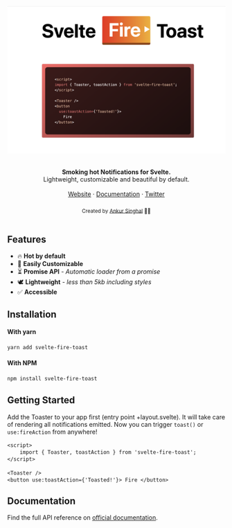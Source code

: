 <a href="https://svelte-fire-toast.surge.sh"><img alt="svelte-fire-toast - Try it out" src="https://raw.githubusercontent.com/ankurrsinghal/svelte-fire-toast/main/src/routes/assets/header.png"/></a>

<br />
<div align="center"><strong>Smoking hot  Notifications for Svelte.</strong></div>
<div align="center"> Lightweight, customizable and beautiful by default.</div>
<br />
<div align="center">
<a href="https://svelte-fire-toast.surge.sh">Website</a> 
<span> · </span>
<a href="https://svelte-fire-toast.surge.sh">Documentation</a> 
<span> · </span>
<a href="https://twitter.com/ankurpsinghal">Twitter</a>
</div>

<br />
<div align="center">
  <sub>Created by <a href="https://twitter.com/ankurpsinghal">Ankur Singhal</a> 👨‍🍳</sub>
</div>

<br />

## Features

- 🔥 **Hot by default**
- 🔩 **Easily Customizable**
- ⏳ **Promise API** - _Automatic loader from a promise_
- 🕊 **Lightweight** - _less than 5kb including styles_
- ✅ **Accessible**

## Installation

#### With yarn

```sh
yarn add svelte-fire-toast
```

#### With NPM

```sh
npm install svelte-fire-toast
```

## Getting Started

Add the Toaster to your app first (entry point +layout.svelte). It will take care of rendering all notifications emitted. Now you can trigger `toast()` or `use:fireAction` from anywhere!

```svelte
<script>
	import { Toaster, toastAction } from 'svelte-fire-toast';
</script>

<Toaster />
<button use:toastAction={'Toasted!'}> Fire </button>
```

## Documentation

Find the full API reference on [official documentation](https://svelte-fire-toast.surge.sh).
